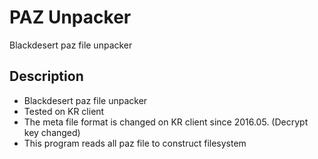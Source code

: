 # PAZ Unpacker
Blackdesert paz file unpacker

## Description
- Blackdesert paz file unpacker
- Tested on KR client
- The meta file format is changed on KR client since 2016.05. (Decrypt key changed)
- This program reads all paz file to construct filesystem
